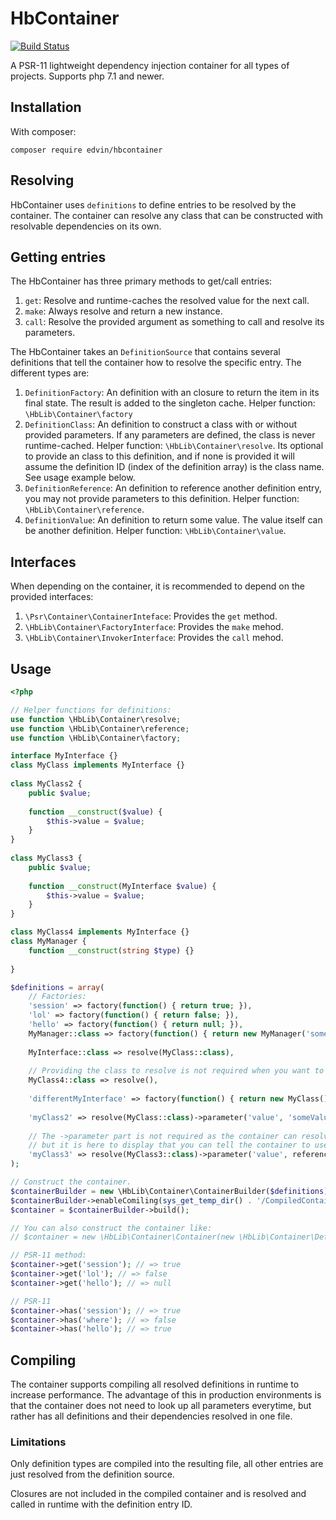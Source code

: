 # HbContainer

[![Build Status](https://travis-ci.org/hultberg/hbcontainer.svg?branch=master)](https://travis-ci.org/hultberg/hbcontainer)

A PSR-11 lightweight dependency injection container for all types of projects. Supports php 7.1 and newer.

## Installation

With composer:
```
composer require edvin/hbcontainer
```

## Resolving

HbContainer uses `definitions` to define entries to be resolved by the container. The container can resolve any class that can be constructed with resolvable dependencies on its own.

## Getting entries

The HbContainer has three primary methods to get/call entries:

1. `get`: Resolve and runtime-caches the resolved value for the next call.
1. `make`: Always resolve and return a new instance.
1. `call`: Resolve the provided argument as something to call and resolve its parameters.

The HbContainer takes an `DefinitionSource` that contains several definitions that tell the container how to resolve the specific entry. The different types are:

1. `DefinitionFactory`: An definition with an closure to return the item in its final state. The result is added to the singleton cache. Helper function: `\HbLib\Container\factory`
2. `DefinitionClass`: An definition to construct a class with or without provided parameters. If any parameters are defined, the class is never runtime-cached. Helper function: `\HbLib\Container\resolve`. Its optional to provide an class to this definition, and if none is provided it will assume the definition ID (index of the definition array) is the class name. See usage example below.
2. `DefinitionReference`: An definition to reference another definition entry, you may not provide parameters to this definition. Helper function: `\HbLib\Container\reference`.
2. `DefinitionValue`: An definition to return some value. The value itself can be another definition. Helper function: `\HbLib\Container\value`.

## Interfaces

When depending on the container, it is recommended to depend on the provided interfaces:

1. `\Psr\Container\ContainerInteface`: Provides the `get` method.
1. `\HbLib\Container\FactoryInterface`: Provides the `make` mehod.
1. `\HbLib\Container\InvokerInterface`: Provides the `call` mehod.

## Usage

```php
<?php

// Helper functions for definitions:
use function \HbLib\Container\resolve;
use function \HbLib\Container\reference;
use function \HbLib\Container\factory;

interface MyInterface {}
class MyClass implements MyInterface {}
    
class MyClass2 {
    public $value;
    
    function __construct($value) {
        $this->value = $value;
    }
}
    
class MyClass3 {
    public $value;
    
    function __construct(MyInterface $value) {
        $this->value = $value;
    }
}

class MyClass4 implements MyInterface {}
class MyManager {
    function __construct(string $type) {}
    
}

$definitions = array(
    // Factories:
    'session' => factory(function() { return true; }),
    'lol' => factory(function() { return false; }),
    'hello' => factory(function() { return null; }),
    MyManager::class => factory(function() { return new MyManager('someType'); }),
    
    MyInterface::class => resolve(MyClass::class),
    
    // Providing the class to resolve is not required when you want to resolve the ID of the definition itself.
    MyClass4::class => resolve(),
    
    'differentMyInterface' => factory(function() { return new MyClass(); }),
    
    'myClass2' => resolve(MyClass::class)->parameter('value', 'someValue'),
    
    // The ->parameter part is not required as the container can resolve the parameters
    // but it is here to display that you can tell the container to use another instance.
    'myClass3' => resolve(MyClass3::class)->parameter('value', reference('differentMyInterface')),
);

// Construct the container.
$containerBuilder = new \HbLib\Container\ContainerBuilder($definitions);
$containerBuilder->enableComiling(sys_get_temp_dir() . '/CompiledContainer.php');
$container = $containerBuilder->build();

// You can also construct the container like:
// $container = new \HbLib\Container\Container(new \HbLib\Container\DefinitionSource($definitions));

// PSR-11 method:
$container->get('session'); // => true
$container->get('lol'); // => false
$container->get('hello'); // => null

// PSR-11
$container->has('session'); // => true
$container->has('where'); // => false
$container->has('hello'); // => true
```

## Compiling

The container supports compiling all resolved definitions in runtime to increase performance. The advantage of this in production environments is that the container does not need to look up all parameters everytime, but rather has all definitions and their dependencies resolved in one file.

### Limitations

Only definition types are compiled into the resulting file, all other entries are just resolved from the definition source.

Closures are not included in the compiled container and is resolved and called in runtime with the definition entry ID.
